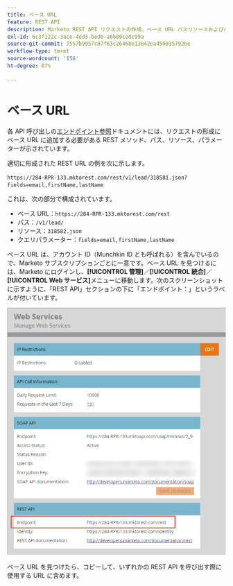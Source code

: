 ```yaml
---
title: ベース URL
feature: REST API
description: Marketo REST API リクエストの作成、ベース URL パスリソースおよびパラメーターの理解、一意のベース URL の検索について説明します。
exl-id: 6c3f122c-3ace-4ed3-bed0-a6b89cedc99a
source-git-commit: 7557b9957c87f63c2646be13842ea450035792be
workflow-type: tm+mt
source-wordcount: '156'
ht-degree: 87%

---
```


# ベース URL

各 API 呼び出しの[エンドポイント参照](endpoint-reference.md)ドキュメントには、リクエストの形成にベース URL に追加する必要がある REST メソッド、パス、リソース、パラメーターが示されています。

適切に形成された REST URL の例を次に示します。

`https://284-RPR-133.mktorest.com/rest/v1/lead/318581.json?fields=email,firstName,lastName`

これは、次の部分で構成されています。

- ベース URL：`https://284-RPR-133.mktorest.com/rest`
- パス：`/v1/lead/`
- リソース：`318582.json`
- クエリパラメーター：`fields=email,firstName,lastName`

ベース URL は、アカウント ID（Munchkin ID とも呼ばれる）を含んでいるので、Marketo サブスクリプションごとに一意です。ベース URL を見つけるには、Marketo にログインし、**[!UICONTROL 管理]**／**[!UICONTROL 統合]**／**[!UICONTROL Web サービス]**&#x200B;メニューに移動します。次のスクリーンショットに示すように、「REST API」セクションの下に「エンドポイント：」というラベルが付いています。

![Web サービスのベース URL エンドポイント](assets/rest-api-base-url-web-services.png)

ベース URL を見つけたら、コピーして、いずれかの REST API を呼び出す際に使用する URL に含めます。
